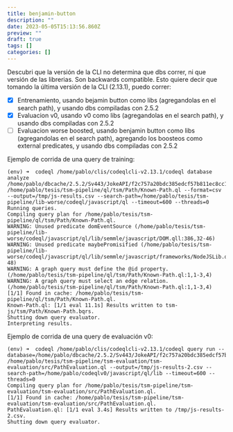```yaml
---
title: benjamin-button
description: ""
date: 2023-05-05T15:13:56.860Z
preview: ""
draft: true
tags: []
categories: []
---
```


Descubri que la versión de la CLI no determina que dbs correr, ni que versión de las librerias. Son backwards compatible. Esto quiere decir que tomando la última versión de la CLI (2.13.1), puedo correr:
- [x] Entrenamiento, usando bejamin button como libs (agregandolas en el search path), y usando dbs compiladas con 2.5.2
- [x] Evaluacion v0, usando v0 como libs (agregandolas en el search path), y usando dbs compiladas con 2.5.2
- [ ] Evaluacion worse boosted, usando benjamin button como libs (agregandolas en el search path), agregando los boosteos como external predicates, y usando dbs compiladas con 2.5.2

Ejemplo de corrida de una query de training:
```
(env) ➜  codeql /home/pablo/clis/codeqlcli-v2.13.1/codeql database analyze /home/pablo/dbcache/2.5.2/Sv443/JokeAPI/f2c757a20bdc385edcf57b811ec8cc1a72899432 /home/pablo/tesis/tsm-pipeline/ql/tsm/Path/Known-Path.ql --format=csv --output=/tmp/js-results.csv --search-path=/home/pablo/tesis/tsm-pipeline/lib-worse/codeql/javascript/ql --timeout=600 --threads=0
Running queries.
Compiling query plan for /home/pablo/tesis/tsm-pipeline/ql/tsm/Path/Known-Path.ql.
WARNING: Unused predicate domEventSource (/home/pablo/tesis/tsm-pipeline/lib-worse/codeql/javascript/ql/lib/semmle/javascript/DOM.qll:386,32-46)
WARNING: Unused predicate maybePromisified (/home/pablo/tesis/tsm-pipeline/lib-worse/codeql/javascript/ql/lib/semmle/javascript/frameworks/NodeJSLib.qll:598,32-48)
WARNING: A graph query must define the @id property. (/home/pablo/tesis/tsm-pipeline/ql/tsm/Path/Known-Path.ql:1,1-3,4)
WARNING: A graph query must select an edge relation. (/home/pablo/tesis/tsm-pipeline/ql/tsm/Path/Known-Path.ql:1,1-3,4)
[1/1] Found in cache: /home/pablo/tesis/tsm-pipeline/ql/tsm/Path/Known-Path.ql.
Known-Path.ql: [1/1 eval 11.1s] Results written to tsm-js/tsm/Path/Known-Path.bqrs.
Shutting down query evaluator.
Interpreting results.

```

Ejemplo de corrida de una query de evaluación v0:
```
(env) ➜  codeql /home/pablo/clis/codeqlcli-v2.13.1/codeql query run --database=/home/pablo/dbcache/2.5.2/Sv443/JokeAPI/f2c757a20bdc385edcf57b811ec8cc1a72899432 /home/pablo/tesis/tsm-pipeline/tsm-evaluation/tsm-evaluation/src/PathEvaluation.ql --output=/tmp/js-results-2.csv --search-path=/home/pablo/codeqlv0/javascript/ql/lib --timeout=600 --threads=0       
Compiling query plan for /home/pablo/tesis/tsm-pipeline/tsm-evaluation/tsm-evaluation/src/PathEvaluation.ql.
[1/1] Found in cache: /home/pablo/tesis/tsm-pipeline/tsm-evaluation/tsm-evaluation/src/PathEvaluation.ql.
PathEvaluation.ql: [1/1 eval 3.4s] Results written to /tmp/js-results-2.csv.
Shutting down query evaluator.
```
